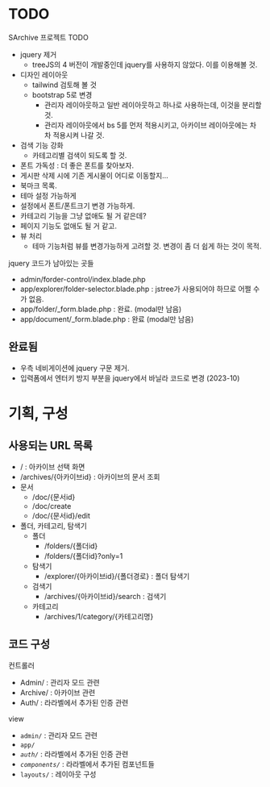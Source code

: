 # TODO
SArchive 프로젝트 TODO
- jquery 제거
    - treeJS의 4 버전이 개발중인데 jquery를 사용하지 않았다. 이를 이용해볼 것.
- 디자인 레이아웃
    - tailwind 검토해 볼 것
    - bootstrap 5로 변경
        - 관리자 레이아웃하고 일반 레이아웃하고 하나로 사용하는데, 이것을 분리할 것.
        - 관리자 레이아웃에서 bs 5를 먼저 적용시키고, 아카이브 레이아웃에는 차차 적용시켜 나갈 것.
- 검색 기능 강화
    - 카테고리별 검색이 되도록 할 것.
- 폰트 가독성 : 더 좋은 폰트를 찾아보자.
- 게시판 삭제 시에 기존 게시물이 어디로 이동할지...
- 북마크 목록.
- 테마 설정 가능하게
- 설정에서 폰트/폰트크기 변경 가능하게.
- 카테고리 기능을 그냥 없애도 될 거 같은데?
- 페이지 기능도 없애도 될 거 같고.
- 뷰 처리
    - 테마 기능처럼 뷰를 변경가능하게 고려할 것. 변경이 좀 더 쉽게 하는 것이 목적.


jquery 코드가 남아있는 곳들
- admin/forder-control/index.blade.php
- app/explorer/folder-selector.blade.php : jstree가 사용되어야 하므로 어쩔 수가 없음.
- app/folder/_form.blade.php : 완료. (modal만 남음)
- app/document/_form.blade.php : 완료 (modal만 남음)





## 완료됨
- 우측 네비게이션에 jquery 구문 제거.
- 입력폼에서 엔터키 방지 부분을 jquery에서 바닐라 코드로 변경 (2023-10)


# 기획, 구성
## 사용되는 URL 목록
* / : 아카이브 선택 화면
* /archives/{아카이브id} : 아카이브의 문서 조회
* 문서
    * /doc/{문서id}
    * /doc/create
    * /doc/{문서id}/edit
* 폴더, 카테고리, 탐색기
    * 폴더
        * /folders/{폴더id}
        * /folders/{폴더id}?only=1
    * 탐색기
        * /explorer/{아카이브id}/{폴더경로} : 폴더 탐색기
    * 검색기
        * /archives/{아카이브id}/search : 검색기
    * 카테고리
        * /archives/1/category/{카테고리명}

## 코드 구성
컨트롤러
* Admin/ : 관리자 모드 관련
* Archive/ : 아카이브 관련
* Auth/ : 라라벨에서 추가된 인증 관련

view
* `admin/` : 관리자 모드 관련
* `app/`
* _`auth/`_ : 라라벨에서 추가된 인증 관련
* _`components/`_ : 라라벨에서 추가된 컴포넌트들
* `layouts/` : 레이아웃 구성
